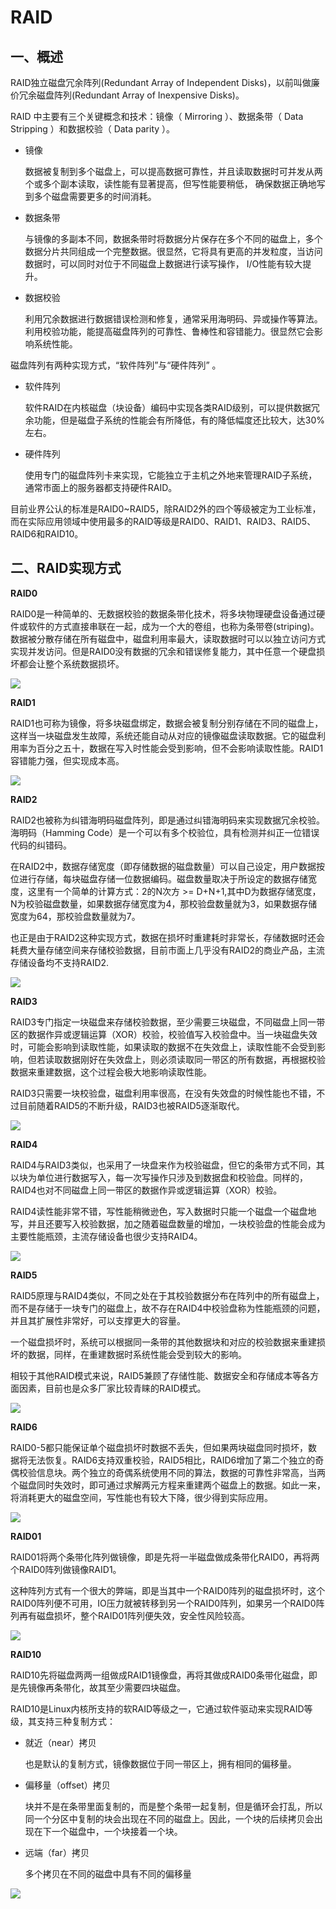 # RAID #

## 一、概述 ##

RAID独立磁盘冗余阵列(Redundant Array of Independent Disks)，以前叫做廉价冗余磁盘阵列(Redundant Array of Inexpensive Disks)。

RAID 中主要有三个关键概念和技术：镜像（ Mirroring ）、数据条带（ Data Stripping ）和数据校验（ Data parity ）。

- 镜像

	数据被复制到多个磁盘上，可以提高数据可靠性，并且读取数据时可并发从两个或多个副本读取，读性能有显著提高，但写性能要稍低， 确保数据正确地写到多个磁盘需要更多的时间消耗。

- 数据条带
 
	与镜像的多副本不同，数据条带时将数据分片保存在多个不同的磁盘上，多个数据分片共同组成一个完整数据。很显然，它将具有更高的并发粒度，当访问数据时，可以同时对位于不同磁盘上数据进行读写操作， I/O性能有较大提升。

- 数据校验

	利用冗余数据进行数据错误检测和修复，通常采用海明码、异或操作等算法。利用校验功能，能提高磁盘阵列的可靠性、鲁棒性和容错能力。很显然它会影响系统性能。

 磁盘阵列有两种实现方式，“软件阵列”与“硬件阵列” 。

- 软件阵列

	软件RAID在内核磁盘（块设备）编码中实现各类RAID级别，可以提供数据冗余功能，但是磁盘子系统的性能会有所降低，有的降低幅度还比较大，达30%左右。

- 硬件阵列

	使用专门的磁盘阵列卡来实现，它能独立于主机之外地来管理RAID子系统，通常市面上的服务器都支持硬件RAID。

目前业界公认的标准是RAID0~RAID5，除RAID2外的四个等级被定为工业标准，而在实际应用领域中使用最多的RAID等级是RAID0、RAID1、RAID3、RAID5、RAID6和RAID10。

## 二、RAID实现方式 ##

**RAID0**

RAID0是一种简单的、无数据校验的数据条带化技术，将多块物理硬盘设备通过硬件或软件的方式直接串联在一起，成为一个大的卷组，也称为条带卷(striping)。数据被分散存储在所有磁盘中，磁盘利用率最大，读取数据时可以以独立访问方式实现并发访问。但是RAID0没有数据的冗余和错误修复能力，其中任意一个硬盘损坏都会让整个系统数据损坏。

![](img/RAID0.png)

**RAID1**

RAID1也可称为镜像，将多块磁盘绑定，数据会被复制分别存储在不同的磁盘上，这样当一块磁盘发生故障，系统还能自动从对应的镜像磁盘读取数据。它的磁盘利用率为百分之五十，数据在写入时性能会受到影响，但不会影响读取性能。RAID1容错能力强，但实现成本高。

![](img/RAID1.png)

**RAID2**

RAID2也被称为纠错海明码磁盘阵列，即是通过纠错海明码来实现数据冗余校验。海明码（Hamming Code）是一个可以有多个校验位，具有检测并纠正一位错误代码的纠错码。

在RAID2中，数据存储宽度（即存储数据的磁盘数量）可以自己设定，用户数据按位进行存储，每块磁盘存储一位数据编码。磁盘数量取决于所设定的数据存储宽度，这里有一个简单的计算方式：2的N次方 >= D+N+1,其中D为数据存储宽度，N为校验磁盘数量，如果数据存储宽度为4，那校验盘数量就为3，如果数据存储宽度为64，那校验盘数量就为7。

也正是由于RAID2这种实现方式，数据在损坏时重建耗时非常长，存储数据时还会耗费大量存储空间来存储校验数据，目前市面上几乎没有RAID2的商业产品，主流存储设备均不支持RAID2.

![](img/RAID2.png)

**RAID3**

RAID3专门指定一块磁盘来存储校验数据，至少需要三块磁盘，不同磁盘上同一带区的数据作异或逻辑运算（XOR）校验，校验值写入校验盘中。当一块磁盘失效时，可能会影响到读取性能，如果读取的数据不在失效盘上，读取性能不会受到影响，但若读取数据刚好在失效盘上，则必须读取同一带区的所有数据，再根据校验数据来重建数据，这个过程会极大地影响读取性能。

RAID3只需要一块校验盘，磁盘利用率很高，在没有失效盘的时候性能也不错，不过目前随着RAID5的不断升级，RAID3也被RAID5逐渐取代。

![](img/RAID3.png)

**RAID4**

RAID4与RAID3类似，也采用了一块盘来作为校验磁盘，但它的条带方式不同，其以块为单位进行数据写入，每一次写操作只涉及到数据盘和校验盘。同样的，RAID4也对不同磁盘上同一带区的数据作异或逻辑运算（XOR）校验。

RAID4读性能非常不错，写性能稍微逊色，写入数据时只能一个磁盘一个磁盘地写，并且还要写入校验数据，加之随着磁盘数量的增加，一块校验盘的性能会成为主要性能瓶颈，主流存储设备也很少支持RAID4。

![](img/RAID4.png)

**RAID5**

RAID5原理与RAID4类似，不同之处在于其校验数据分布在阵列中的所有磁盘上，而不是存储于一块专门的磁盘上，故不存在RAID4中校验盘称为性能瓶颈的问题，并且其扩展性非常好，可以支撑更大的容量。

一个磁盘损坏时，系统可以根据同一条带的其他数据块和对应的校验数据来重建损坏的数据，同样，在重建数据时系统性能会受到较大的影响。

相较于其他RAID模式来说，RAID5兼顾了存储性能、数据安全和存储成本等各方面因素，目前也是众多厂家比较青睐的RAID模式。

![](img/RAID5.png)

**RAID6**

RAID0-5都只能保证单个磁盘损坏时数据不丢失，但如果两块磁盘同时损坏，数据将无法恢复。RAID6支持双重校验，RAID5相比，RAID6增加了第二个独立的奇偶校验信息块。两个独立的奇偶系统使用不同的算法，数据的可靠性非常高，当两个磁盘同时失效时，即可通过求解两元方程来重建两个磁盘上的数据。如此一来，将消耗更大的磁盘空间，写性能也有较大下降，很少得到实际应用。

![](img/RAID6.png)

**RAID01**

RAID01将两个条带化阵列做镜像，即是先将一半磁盘做成条带化RAID0，再将两个RAID0阵列做镜像RAID1。

这种阵列方式有一个很大的弊端，即是当其中一个RAID0阵列的磁盘损坏时，这个RAID0阵列便不可用，IO压力就被转移到另一个RAID0阵列，如果另一个RAID0阵列再有磁盘损坏，整个RAID01阵列便失效，安全性风险较高。

![](img/RAID01.png)

**RAID10**

RAID10先将磁盘两两一组做成RAID1镜像盘，再将其做成RAID0条带化磁盘，即是先镜像再条带化，故其至少需要四块磁盘。

RAID10是Linux内核所支持的软RAID等级之一，它通过软件驱动来实现RAID等级，其支持三种复制方式：

- 就近（near）拷贝

	也是默认的复制方式，镜像数据位于同一带区上，拥有相同的偏移量。

- 偏移量（offset）拷贝
	
	块并不是在条带里面复制的，而是整个条带一起复制，但是循环会打乱，所以同一个分区中复制的块会出现在不同的磁盘上。因此，一个块的后续拷贝会出现在下一个磁盘中，一个块接着一个块。

- 远端（far）拷贝
	
	多个拷贝在不同的磁盘中具有不同的偏移量

![](img/RAID10.png)